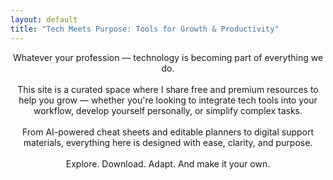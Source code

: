 ```yaml
---
layout: default
title: "Tech Meets Purpose: Tools for Growth & Productivity"
---
```

<p align="center">
Whatever your profession — technology is becoming part of everything we do.
<br><br>
This site is a curated space where I share free and premium resources to help you grow — whether you're looking to integrate tech tools into your workflow, develop yourself personally, or simplify complex tasks.
<br><br>
From AI-powered cheat sheets and editable planners to digital support materials, everything here is designed with ease, clarity, and purpose.
<br><br>
Explore. Download. Adapt. And make it your own.
</p>
